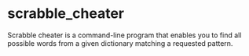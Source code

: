 # scrabble_cheater

Scrabble cheater is a command-line program that enables you to find all possible words from a given dictionary matching a requested pattern. 
 

